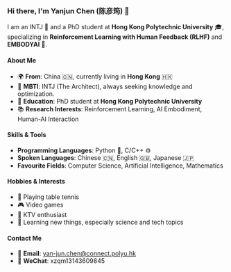 ### Hi there, I'm Yanjun Chen (陈彦筠) 👋

I am an INTJ 🧠 and a PhD student at **Hong Kong Polytechnic University** 🎓, specializing in **Reinforcement Learning with Human Feedback (RLHF)** and **EMBODYAI** 🤖.

#### About Me
- 🌍 **From**: China 🇨🇳, currently living in **Hong Kong** 🇭🇰
- 🎯 **MBTI**: INTJ (The Architect), always seeking knowledge and optimization.
- 🏫 **Education**: PhD student at **Hong Kong Polytechnic University**  
- 📚 **Research Interests**: Reinforcement Learning, AI Embodiment, Human-AI Interaction

#### Skills & Tools
- **Programming Languages**: Python 🐍, C/C++ ⚙️
- **Spoken Languages**: Chinese 🇨🇳, English 🇬🇧, Japanese 🇯🇵
- **Favourite Fields**: Computer Science, Artificial Intelligence, Mathematics

#### Hobbies & Interests
- 🏓 Playing table tennis
- 🎮 Video games
- 🎤 KTV enthusiast
- 📖 Learning new things, especially science and tech topics

#### Contact Me
- 📧 **Email**: [yan-jun.chen@connect.polyu.hk](mailto:yan-jun.chen@connect.polyu.hk)
- 💬 **WeChat**: xzqm13143609845
